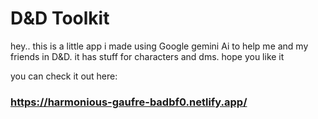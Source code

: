 # D&D Toolkit

hey.. this is a little app i made using Google gemini Ai to help me and my friends in D&D. it has stuff for characters and dms. hope you like it

you can check it out here:
### https://harmonious-gaufre-badbf0.netlify.app/
